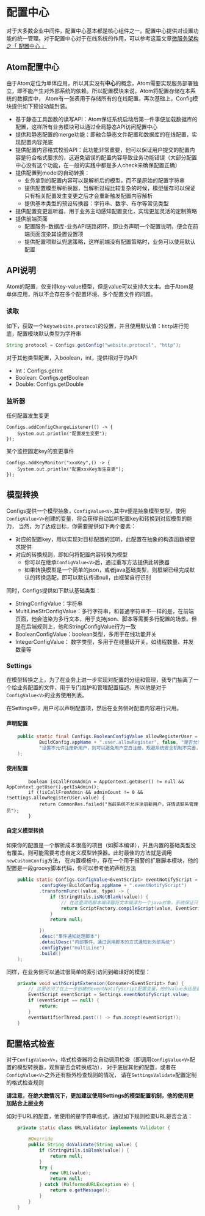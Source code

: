 # 配置中心
对于大多数企业中间件，配置中心基本都是核心组件之一。配置中心提供对设置功能的统一管理。对于配置中心对于在线系统的作用，可以参考这篇文章[微服务架构之「 配置中心 」](https://zhuanlan.zhihu.com/p/66097586)

## Atom配置中心

由于Atom定位为单体应用，所以其实没有**中心**的概念，Atom需要实现服务部署独立，即不能产生对外部系统的依赖。所以配置模块来说，Atom将配置存储在本系统的数据库中，
Atom有一张表用于存储所有的在线配置。再次基础上，Config模块提供如下预设功能封装。

- 基于静态工具函数的读写API：Atom保证系统启动后第一件事便加载数据库的配置，这样所有业务模块可以通过全局静态API访问配置中心
- 提供和静态配置的merge功能：即融合静态文件配置和数据库的在线配置，实现配置内容兜底
- 提供配置内容格式校验API：此功能非常重要，他可以保证用户提交的配置内容是符合格式要求的，这避免错误的配置内容导致业务功能错误（大部分配置中心没有这个功能，在一般的实践中都是多人check来确保配置正确）
- 提供配置到model的自动转换：
  - 业务拿到的配置内容可以是解析后的模型，而不是原始的配置字符串
  - 提供配置模型解析换器，当解析过程比较复杂的时候，模型缓存可以保证只有相关配置发生变更之后才会重新触发配置内容解析
  - 提供基本类型的预设转换器：字符串、数字、布尔等常见类型
- 提供配置变更监听器，用于业务主动感知配置变化，实现更加灵活的定制策略
- 提供前端页面
  - 配置服务-数据库-业务API链路闭环，即业务声明一个配置说明，便会在前端页面渲染其设置设置项
  - 提供配置项默认兜底策略，这样前端没有配置策略时，业务可以使用默认配置

## API说明
Atom的配置，仅支持key-value模型，但是value可以支持大文本。由于Atom是单体应用，所以不会存在多个配置环境、多个配置文件的问题。

### 读取
如下，获取一个key:``website.protocol``的设置，并且使用默认值：``http``进行兜底，配置模块默认类型为字符串
```java
String protocol = Configs.getConfig("website.protocol", "http");
```

对于其他类型配置，入boolean，int，提供相对于的API

- Int：Configs.getInt
- Boolean: Configs.getBoolean
- Double: Configs.getDouble

### 监听器

任何配置发生变更
```
Configs.addConfigChangeListener(() -> {
    System.out.println("配置发生变更");
});
```

某个监控固定key的变更事件
```
Configs.addKeyMonitor("xxxKey",() -> {
    System.out.println("配置xxxKey发生变更");
});
```

## 模型转换
Configs提供一个模型抽象，``ConfigValue<V>``,其中``V``便是抽象模型类型，使用``ConfigValue<V>``创建的变量，将会获得自动监听配置key和转换到对应模型的能力，
当然，为了达成目标，你需要提供如下两个要素：

- 对应的配置key，用以实现对目标配置的监听，此配置在抽象的构造函数被要求提供
- 对应的转换规则，即如何将配置内容转换为模型
  - 你可以在继承``ConfigValue<V>``后，通过重写方法提供此转换器
  - 如果转换模型是一个简单的json，或者java基础类型，则框架已经完成默认的转换适配，即可以默认传递null，由框架自行识别

同时，Configs提供如下默认基础类型：

- StringConfigValue：字符串
- MultiLineStrConfigValue：多行字符串，和普通字符串不一样的是，在前端页面，他会渲染为多行文本，用于支持json、脚本等需要多行配置的场景。但是在后端规则上，他和StringConfigValue行为一致
- BooleanConfigValue：boolean类型，多用于在线功能开关
- IntegerConfigValue： 数字类型，多用于在线量级开关。如线程数量、并发数量等

### Settings
在模型转换之上，为了在业务上进一步实现对配置的分组和管理，我专门抽离了一个给业务配置的文件，用于专门维护和管理配置描述。所以他是对于``ConfigValue<V>``的业务使用列表。

在Settings中，用户可以声明配置项，然后在业务侧对配置内容进行只用。

#### 声明配置

```java
    public static final Configs.BooleanConfigValue allowRegisterUser = newBooleanConfig(
            BuildConfig.appName + ".user.allowRegister", false, "是否允许注册用户",
            "设置不允许注册新用户，则可以避免用户空白注册，规避系统安全机制不完善，让敏感数据通过注册泄漏"
    );
```

#### 使用配置
```
        boolean isCallFromAdmin = AppContext.getUser() != null && AppContext.getUser().getIsAdmin();
        if (!isCallFromAdmin && adminCount != 0 && !Settings.allowRegisterUser.value) {
            return CommonRes.failed("当前系统不允许注册新用户，详情请联系管理员");
        }
```

#### 自定义模型转换
如果你的配置是一个解析成本很高的项目（如脚本编译），并且内置的基础类型没有覆盖。则可能需要考虑自定义模型转换器。此时最佳的方法就是调用``newCustomConfig``方法，
在内置模板中，存在一个用于报警的扩展脚本模块，他的配置是一段groovy脚本代码，你可以参考他的声明方法
```java
    public static Configs.ConfigValue<EventScript> eventNotifyScript = newCustomConfig(CustomConfigBuilder.<EventScript>builder()
            .configKey(BuildConfig.appName + ".eventNotifyScript")
            .transformFunc((value, type) -> {
                if (StringUtils.isNotBlank(value)) {
                    // 在这里调用脚本编译器将文本编译为一个java对象，系统保证只有配置改变了才会触发此编译刷新流程
                    return ScriptFactory.compileScript(value, EventScript.class);
                }
                return null;

            })
            .desc("事件通知处理脚本")
            .detailDesc("内部事件，通过调用脚本的方式通知到外部系统")
            .configType("multiLine")
            .build()
    );
```

同样，在业务侧可以通过很简单的索引访问到编译好的模型：
```java
    private void withScriptExtension(Consumer<EventScript> fun) {
        // 这里访问了在上一步创建的eventNotifyScript配置变量，他的value永远是最新的一次配置转换而来
        EventScript eventScript = Settings.eventNotifyScript.value;
        if (eventScript == null) {
            return;
        }
        eventNotifierThread.post(() -> fun.accept(eventScript));
    }
```

## 配置格式检查
对于``ConfigValue<V>``，格式检查器将会自动调用检查（即调用``ConfigValue<V>``配置的模型转换器，观察是否会转换成功），
对于底层其他的配置，或者在``ConfigValue<V>``之外还有额外检查规则的情况， 请在``SettingsValidate``配置定制的格式检查规则

**请注意，在绝大数情况下，更加建议使用Settings的模型配置机制，他的使用更加贴合上层业务**

如对于URL的配置，他使用的是字符串格式，通过如下规则检查URL是否合法：
```java
    private static class URLValidator implements Validator {

        @Override
        public String doValidate(String value) {
            if (StringUtils.isBlank(value)) {
                return null;
            }
            try {
                new URL(value);
                return null;
            } catch (MalformedURLException e) {
                return e.getMessage();
            }
        }
    }
```